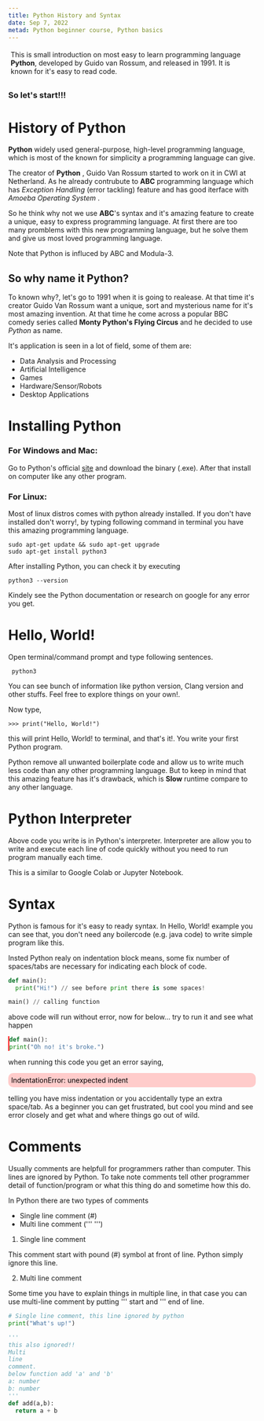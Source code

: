 ```yaml
---
title: Python History and Syntax
date: Sep 7, 2022
metad: Python beginner course, Python basics
---
```


<script>
  import 'prism-themes/themes/prism-shades-of-purple.css'
  import CodeBox from '$lib/components/CodeBox.svelte'
  import Note from '$lib/components/Note.svelte'
  import Breaker from '$lib/components/Breaker.svelte'
  import pythonInter from './assets/python-interpreter.jpg'
</script>


<div style="box-shadow: 0 5px 12px 0 rgba(255,255,255,0.4); padding: 5px; border-radius: 13px; margin-bottom: 25px">
This is small introduction on most easy to learn programming language <strong>Python</strong>, developed by Guido van Rossum, and released in 1991. It is known for it's easy to read code. 
</div>

### So let's start!!!

<Breaker />

# History of Python 

**Python** widely used general-purpose, high-level programming language, which is most of the known for simplicity a programming language can give.

The creator of **Python** , Guido Van Rossum started to work on it in CWI at Netherland. As he already contrubute to **ABC** programming language which has *Exception Handling* (error tackling) feature and has good iterface with *Amoeba Operating System* .

So he think why not we use **ABC**'s syntax and it's amazing feature to create a unique, easy to express programming language. At first there are too many promblems with this new programming language, but he solve them and give us most loved programming language.

<Note>
Note that Python is influced by ABC and Modula-3.</Note>

<br>
<Breaker />

## So why name it Python?

To known why?, let's go to 1991 when it is going to realease. At that time it's creator Guido Van Rossum want a unique, sort and mysterious name for it's most amazing invention. At that time he come across a popular BBC comedy series called **Monty Python's Flying Circus** and he decided to use *Python* as name.

<Breaker />

It's application is seen in a lot of field, some of them are: 

 - Data Analysis and Processing
 - Artificial Intelligence
 - Games
 - Hardware/Sensor/Robots
 - Desktop Applications

<Breaker />

# Installing Python 

### For Windows and Mac:

  Go to Python's official [site](https://www.python.org) and download the binary (.exe). After that install on computer like any other program.


### For Linux:

  Most of linux distros comes with python already installed. If you don't have installed don't worry!, by typing following command in terminal you have this amazing programming language.

<CodeBox />

  ```linux
sudo apt-get update && sudo apt-get upgrade
sudo apt-get install python3

  ```

After installing Python, you can check it by executing 

<CodeBox />

  ```linux
python3 --version
  ```

<Note>
Kindely see the Python documentation or research on google for any error you get.
</Note>

<br>

<Breaker />

# Hello, World!

Open terminal/command prompt and type following sentences.

<CodeBox />

```
 python3
```

You can see bunch of information  like python version, Clang version and other stuffs. Feel free to explore things on your own!.

Now type,

<CodeBox />

```
>>> print("Hello, World!")
```

this will print Hello, World! to terminal, and that's it!. You write your first Python program.

<Note>
Python remove all unwanted boilerplate code and allow us to write much less code than any other programming language. But to keep in mind that this amazing feature has it's drawback, which is <strong>Slow</strong> runtime compare to any other language.
</Note>


<br>

<Breaker />

# Python Interpreter

Above code you write is in Python's interpreter. Interpreter are allow you to write and execute each line of code quickly without you need to run program manually each time.

This is a similar to Google Colab or Jupyter Notebook.


<Breaker />

# Syntax

Python is famous for it's easy to ready syntax. In Hello, World!
example you can see that, you don't need any boilercode (e.g. java code) to write simple program like this.

Insted Python realy on indentation block means, some fix number of spaces/tabs are necessary for indicating each block of code.

<CodeBox />

```python 
def main():
  print("Hi!") // see before print there is some spaces!

main() // calling function
```

above code will run without error, now for below... try to run it and see what happen

<div style="border-left: 2px solid red; background-color: lightred">

```python
def main():
print("Oh no! it's broke.")
```

</div>

when running this code you get an error saying, 

<div style="background-color: #FFCCCB; border: 2px solid #FFCCCB; padding: 4px; border-radius: 10px; color: black;">
IndentationError: unexpected indent
</div>

telling you have miss indentation or you accidentally type an extra space/tab. As a beginner you can get frustrated, but cool you mind and see error closely and get what and where things go out of wild.

<Breaker />

# Comments

Usually comments are helpfull for programmers rather than computer. This lines are ignored by Python. To take note comments tell other programmer detail of function/program or what this thing do and sometime how this do.


In Python there are two types of comments

  - Single line comment (#)
  - Multi line comment ('''  ''')

1. Single line comment

This comment start with pound (#) symbol at front of line. Python simply ignore this line.


2. Multi line comment

Some time you have to explain things in multiple line, in that case you can use multi-line comment by putting ''' start and ''' end of line.

<CodeBox />

```python
# Single line comment, this line ignored by python
print("What's up!")

'''
this also ignored!!
Multi
line 
comment.
below function add 'a' and 'b'
a: number
b: number
'''
def add(a,b):
  return a + b
```
